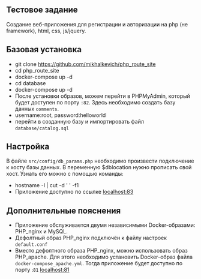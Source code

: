 ## Тестовое задание
Создание веб-приложения для регистрации и авторизации на php (не framework),
html, css, js/jquery.
## Базовая установка
- git clone https://github.com/mikhalkevich/php_route_site
- cd php_route_site
- docker-compose up -d
- cd database
- docker-compose up -d
- После установки образов, можем перейти в PHPMyAdmin, который будет доступен по порту <code>:82</code>. Здесь необходимо создать базу данных <code>comments</code>.
- username:root, password:helloworld 
- перейти в созданную базу и импортировать файл <code>database/catalog.sql</code>
## Настройка
В файле <code>src/config/db_params.php</code> необходимо произвести подключение к хосту базы данных. В переменную $dblocation нужно прописать свой хост. Узнать его можно с помощью команды:
- hostname -I | cut -d ' ' -f1
- Приложение доступно по ссылке [localhost:83](http://localhost:83/)
## Дополнительные пояснения
- Приложение обслуживается двумя независимыми Docker-образами: PHP_nginx и MySQL.  
- Дефолтный образ PHP_nginx подключён к файлу настроек <code>default.conf</code>
- Вместо дефолтного образа PHP_nginx, можно использовать образ PHP_apache. Для этого необходимо установить Docker-образ файла <code>docker-compose_apache.yml</code>. Тогда приложение будет доступно по порту :<code>81</code> [localhost:81](http://localhost:81/)

